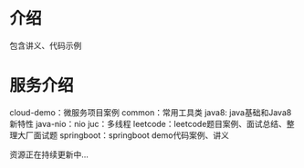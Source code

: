 # 介绍
包含讲义、代码示例
# 服务介绍
cloud-demo：微服务项目案例
common：常用工具类
java8: java基础和Java8新特性
java-nio：nio
juc：多线程
leetcode：leetcode题目案例、面试总结、整理大厂面试题
springboot：springboot demo代码案例、讲义

资源正在持续更新中...
